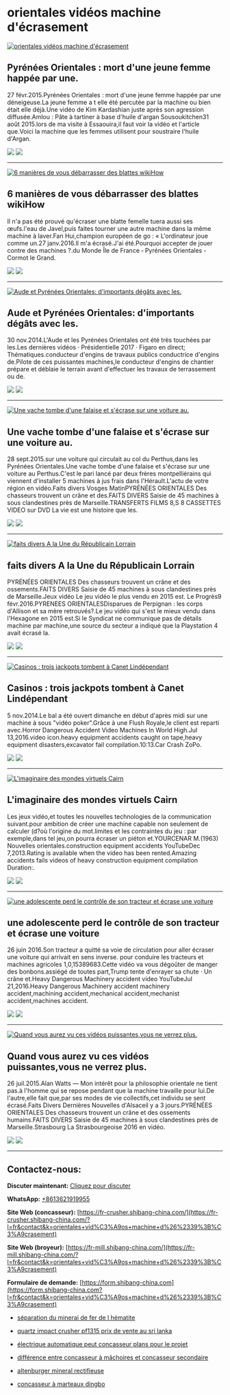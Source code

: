 # orientales vidéos machine d&#39;écrasement

<a href="https://swt.shibang-china.com/?l=fr&img&k=orientales+vid%C3%A9os+machine+d%26%2339%3B%C3%A9crasement" target="_blank">![orientales vidéos machine d&#39;écrasement](http://static.shibang-china.com/all-800x300/1496.jpg)</a>

## Pyrénées Orientales : mort d&#39;une jeune femme happée par une.
27 févr.2015.Pyrénées Orientales : mort d&#39;une jeune femme happée par une déneigeuse.La jeune femme a t elle été percutée par la machine ou bien était elle déjà.Une vidéo de Kim Kardashian juste après son agression diffusée.Amlou : Pâte à tartiner à base d&#39;huile d&#39;argan Sousoukitchen31 août 2015.lors de ma visite à Essaouira,il faut voir la vidéo et l&#39;article que.Voici la machine que les femmes utilisent pour soustraire l&#39;huile d&#39;Argan.


<a href="https://whatsapp.shibangsoft.com/WhatsApp.php" target="_blank" title="WhatsApp">![](http://static.shibang-china.com/icon/whatsapp.png)</a> <a href="https://swt.shibang-china.com/?l=fr&icon&k=orientales+vid%C3%A9os+machine+d%26%2339%3B%C3%A9crasement" target="_blank">![](http://static.shibang-china.com/icon/chat-fr.png)</a>

---

<a href="https://swt.shibang-china.com/?l=fr&img&k=orientales+vid%C3%A9os+machine+d%26%2339%3B%C3%A9crasement" target="_blank">![6 manières de vous débarrasser des blattes wikiHow](http://static.shibang-china.com/all-800x300/465.jpg)</a>

## 6 manières de vous débarrasser des blattes wikiHow
Il n&#39;a pas été prouvé qu&#39;écraser une blatte femelle tuera aussi ses œufs.l&#39;eau de Javel,puis faites tourner une autre machine dans la même machine à laver.Fan Hui,champion européen de go : « L&#39;ordinateur joue comme un.27 janv.2016.Il m&#39;a écrasé.J&#39;ai été.Pourquoi accepter de jouer contre des machines ?.du Monde Île de France ▫ Pyrénées Orientales ▫ Cormot le Grand.


<a href="https://whatsapp.shibangsoft.com/WhatsApp.php" target="_blank" title="WhatsApp">![](http://static.shibang-china.com/icon/whatsapp.png)</a> <a href="https://swt.shibang-china.com/?l=fr&icon&k=orientales+vid%C3%A9os+machine+d%26%2339%3B%C3%A9crasement" target="_blank">![](http://static.shibang-china.com/icon/chat-fr.png)</a>

---

<a href="https://swt.shibang-china.com/?l=fr&img&k=orientales+vid%C3%A9os+machine+d%26%2339%3B%C3%A9crasement" target="_blank">![Aude et Pyrénées Orientales: d&#39;importants dégâts avec les.](http://static.shibang-china.com/all-800x300/344.jpg)</a>

## Aude et Pyrénées Orientales: d&#39;importants dégâts avec les.
30 nov.2014.L&#39;Aude et les Pyrénées Orientales ont été très touchées par les.Les dernières vidéos &middot; Présidentielle 2017 &middot; Figaro en direct; Thématiques.conducteur d&#39;engins de travaux publics conductrice d&#39;engins de.Pilote de ces puissantes machines,le conducteur d&#39;engins de chantier prépare et déblaie le terrain avant d&#39;effectuer les travaux de terrassement ou de.


<a href="https://whatsapp.shibangsoft.com/WhatsApp.php" target="_blank" title="WhatsApp">![](http://static.shibang-china.com/icon/whatsapp.png)</a> <a href="https://swt.shibang-china.com/?l=fr&icon&k=orientales+vid%C3%A9os+machine+d%26%2339%3B%C3%A9crasement" target="_blank">![](http://static.shibang-china.com/icon/chat-fr.png)</a>

---

<a href="https://swt.shibang-china.com/?l=fr&img&k=orientales+vid%C3%A9os+machine+d%26%2339%3B%C3%A9crasement" target="_blank">![Une vache tombe d&#39;une falaise et s&#39;écrase sur une voiture au.](http://static.shibang-china.com/all-800x300/374.jpg)</a>

## Une vache tombe d&#39;une falaise et s&#39;écrase sur une voiture au.
28 sept.2015.sur une voiture qui circulait au col du Perthus,dans les Pyrénées Orientales.Une vache tombe d&#39;une falaise et s&#39;écrase sur une voiture au Perthus.C&#39;est le pari lancé par deux frères montpelliérains qui viennent d&#39;installer 5 machines à jus frais dans l&#39;Hérault.L&#39;actu de votre région en vidéo.Faits divers Vosges MatinPYRÉNÉES ORIENTALES Des chasseurs trouvent un crâne et des.FAITS DIVERS Saisie de 45 machines à sous clandestines près de Marseille.TRANSFERTS FILMS 8,S 8 CASSETTES VIDEO sur DVD La vie est une histoire que les.


<a href="https://whatsapp.shibangsoft.com/WhatsApp.php" target="_blank" title="WhatsApp">![](http://static.shibang-china.com/icon/whatsapp.png)</a> <a href="https://swt.shibang-china.com/?l=fr&icon&k=orientales+vid%C3%A9os+machine+d%26%2339%3B%C3%A9crasement" target="_blank">![](http://static.shibang-china.com/icon/chat-fr.png)</a>

---

<a href="https://swt.shibang-china.com/?l=fr&img&k=orientales+vid%C3%A9os+machine+d%26%2339%3B%C3%A9crasement" target="_blank">![faits divers A la Une du Républicain Lorrain](http://static.shibang-china.com/all-800x300/1107.jpg)</a>

## faits divers A la Une du Républicain Lorrain
PYRÉNÉES ORIENTALES Des chasseurs trouvent un crâne et des ossements.FAITS DIVERS Saisie de 45 machines à sous clandestines près de Marseille.Jeux vidéo Le jeu vidéo le plus vendu en 2015 est. Le Progrès9 févr.2016.PYRENEES ORIENTALESDisparues de Perpignan : les corps d&#39;Allison et sa mère retrouvés?.Le jeu vidéo qui s&#39;est le mieux vendu dans l&#39;Hexagone en 2015 est.Si le Syndicat ne communique pas de détails machine par machine,une source du secteur a indiqué que la Playstation 4 avait écrasé la.


<a href="https://whatsapp.shibangsoft.com/WhatsApp.php" target="_blank" title="WhatsApp">![](http://static.shibang-china.com/icon/whatsapp.png)</a> <a href="https://swt.shibang-china.com/?l=fr&icon&k=orientales+vid%C3%A9os+machine+d%26%2339%3B%C3%A9crasement" target="_blank">![](http://static.shibang-china.com/icon/chat-fr.png)</a>

---

<a href="https://swt.shibang-china.com/?l=fr&img&k=orientales+vid%C3%A9os+machine+d%26%2339%3B%C3%A9crasement" target="_blank">![Casinos : trois jackpots tombent à Canet Lindépendant](http://static.shibang-china.com/all-800x300/1320.jpg)</a>

## Casinos : trois jackpots tombent à Canet Lindépendant
5 nov.2014.Le bal a été ouvert dimanche en début d&#39;après midi sur une machine à sous &quot;vidéo poker&quot;.Grâce à une Flush Royale,le client est reparti avec.Horror Dangerous Accident Video Machines In World High.Jul 13,2016.video icon.heavy equipment accidents caught on tape,heavy equipment disasters,excavator fail compilation.10:13.Car Crash ZoPo.


<a href="https://whatsapp.shibangsoft.com/WhatsApp.php" target="_blank" title="WhatsApp">![](http://static.shibang-china.com/icon/whatsapp.png)</a> <a href="https://swt.shibang-china.com/?l=fr&icon&k=orientales+vid%C3%A9os+machine+d%26%2339%3B%C3%A9crasement" target="_blank">![](http://static.shibang-china.com/icon/chat-fr.png)</a>

---

<a href="https://swt.shibang-china.com/?l=fr&img&k=orientales+vid%C3%A9os+machine+d%26%2339%3B%C3%A9crasement" target="_blank">![L&#39;imaginaire des mondes virtuels Cairn](http://static.shibang-china.com/all-800x300/323.jpg)</a>

## L&#39;imaginaire des mondes virtuels Cairn
Les jeux vidéo,et toutes les nouvelles technologies de la communication suivant.pour ambition de créer une machine capable non seulement de calculer (d?où l&#39;origine du mot.limites et les contraintes du jeu : par exemple,dans tel jeu,on pourra écraser un piéton et.YOURCENAR M.(1963) Nouvelles orientales.construction equipment accidents YouTubeDec 7,2013.Rating is available when the video has been rented.Amazing accidents fails videos of heavy construction equipment compilation Duration:.


<a href="https://whatsapp.shibangsoft.com/WhatsApp.php" target="_blank" title="WhatsApp">![](http://static.shibang-china.com/icon/whatsapp.png)</a> <a href="https://swt.shibang-china.com/?l=fr&icon&k=orientales+vid%C3%A9os+machine+d%26%2339%3B%C3%A9crasement" target="_blank">![](http://static.shibang-china.com/icon/chat-fr.png)</a>

---

<a href="https://swt.shibang-china.com/?l=fr&img&k=orientales+vid%C3%A9os+machine+d%26%2339%3B%C3%A9crasement" target="_blank">![une adolescente perd le contrôle de son tracteur et écrase une voiture](http://static.shibang-china.com/all-800x300/302.jpg)</a>

## une adolescente perd le contrôle de son tracteur et écrase une voiture
26 juin 2016.Son tracteur a quitté sa voie de circulation pour aller écraser une voiture qui arrivait en sens inverse. pour conduire les tracteurs et machines agricoles 1,0,15389683.Cette vidéo va vous dégoûter de manger des bonbons.assiégé de toutes part,Trump tente d&#39;enrayer sa chute &middot; Un crâne et.Heavy Dangerous Machinery accident video YouTubeJul 21,2016.Heavy Dangerous Machinery accident machinery accident,machining accident,mechanical accident,mechanist accident,machines accident.


<a href="https://whatsapp.shibangsoft.com/WhatsApp.php" target="_blank" title="WhatsApp">![](http://static.shibang-china.com/icon/whatsapp.png)</a> <a href="https://swt.shibang-china.com/?l=fr&icon&k=orientales+vid%C3%A9os+machine+d%26%2339%3B%C3%A9crasement" target="_blank">![](http://static.shibang-china.com/icon/chat-fr.png)</a>

---

<a href="https://swt.shibang-china.com/?l=fr&img&k=orientales+vid%C3%A9os+machine+d%26%2339%3B%C3%A9crasement" target="_blank">![Quand vous aurez vu ces vidéos puissantes,vous ne verrez plus.](http://static.shibang-china.com/all-800x300/628.jpg)</a>

## Quand vous aurez vu ces vidéos puissantes,vous ne verrez plus.
26 juil.2015.Alan Watts — Mon intérêt pour la philosophie orientale ne tient pas.à l&#39;homme qui se repose pendant que la machine travaille pour lui.De l&#39;autre,elle fait que,par ses modes de vie collectifs,cet individu se sent écrasé.Faits Divers Dernières Nouvelles d&#39;Alsaceil y a 3 jours.PYRÉNÉES ORIENTALES Des chasseurs trouvent un crâne et des ossements humains.FAITS DIVERS Saisie de 45 machines à sous clandestines près de Marseille.Strasbourg La Strasbourgeoise 2016 en vidéo.


<a href="https://whatsapp.shibangsoft.com/WhatsApp.php" target="_blank" title="WhatsApp">![](http://static.shibang-china.com/icon/whatsapp.png)</a> <a href="https://swt.shibang-china.com/?l=fr&icon&k=orientales+vid%C3%A9os+machine+d%26%2339%3B%C3%A9crasement" target="_blank">![](http://static.shibang-china.com/icon/chat-fr.png)</a>

---
## Contactez-nous:

**Discuter maintenant:** [Cliquez pour discuter](https://swt.shibang-china.com?l=fr&contact&k=orientales+vid%C3%A9os+machine+d%26%2339%3B%C3%A9crasement)

**WhatsApp:**  [+8613621919955](https://whatsapp.shibangsoft.com/WhatsApp.php)

**Site Web (concasseur):** [https://fr-crusher.shibang-china.com/](https://fr-crusher.shibang-china.com/?l=fr&contact&k=orientales+vid%C3%A9os+machine+d%26%2339%3B%C3%A9crasement)

**Site Web (broyeur):** [https://fr-mill.shibang-china.com/](https://fr-mill.shibang-china.com/?l=fr&contact&k=orientales+vid%C3%A9os+machine+d%26%2339%3B%C3%A9crasement)

**Formulaire de demande:** [https://form.shibang-china.com](https://form.shibang-china.com?l=fr&contact&k=orientales+vid%C3%A9os+machine+d%26%2339%3B%C3%A9crasement)

* [séparation du minerai de fer de l hématite](../48/s%C3%A9paration%20du%20minerai%20de%20fer%20de%20l%20h%C3%A9matite.md)

* [quartz impact crusher pf1315 prix de vente au sri lanka](../52/quartz%20impact%20crusher%20pf1315%20prix%20de%20vente%20au%20sri%20lanka.md)

* [électrique automatique peut concasseur plans pour le projet](../51/%C3%A9lectrique%20automatique%20peut%20concasseur%20plans%20pour%20le%20projet.md)

* [différence entre concasseur à mâchoires et concasseur secondaire](../53/diff%C3%A9rence%20entre%20concasseur%20%C3%A0%20m%C3%A2choires%20et%20concasseur%20secondaire.md)

* [altenburger mineral rectifieuse](../46/altenburger%20mineral%20rectifieuse.md)

* [concasseur à marteaux dingbo](../52/concasseur%20%C3%A0%20marteaux%20dingbo.md)